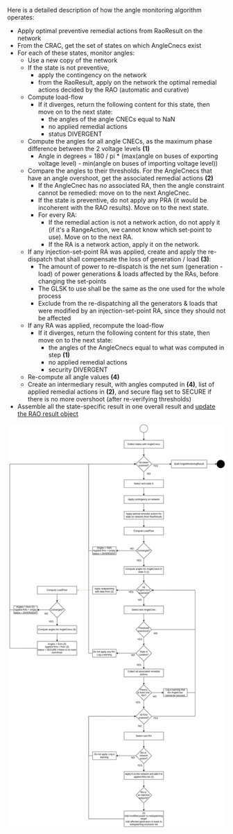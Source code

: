 Here is a detailed description of how the angle monitoring algorithm operates:
- Apply optimal preventive remedial actions from RaoResult on the network
- From the CRAC, get the set of states on which AngleCnecs exist
- For each of these states, monitor angles:
  - Use a new copy of the network
  - If the state is not preventive,
    - apply the contingency on the network
    - from the RaoResult, apply on the network the optimal remedial actions decided by the RAO (automatic and curative)
  - Compute load-flow
    - If it diverges, return the following content for this state, then move on to the next state:
      - the angles of the angle CNECs equal to NaN
      - no applied remedial actions
      - status DIVERGENT
  - Compute the angles for all angle CNECs, as the maximum phase difference between the 2 voltage levels **(1)**
    - Angle in degrees = 180 / pi * (max(angle on buses of exporting voltage level) - min(angle on buses of importing voltage level))
  - Compare the angles to their thresholds. For the AngleCnecs that have an angle overshoot, get the associated remedial actions **(2)**
    - If the AngleCnec has no associated RA, then the angle constraint cannot be remedied: move on to the next AngleCnec.
    - If the state is preventive, do not apply any PRA (it would be incoherent with the RAO results). Move on to the next state.
    - For every RA:
      - If the remedial action is not a network action, do not apply it (if it's a RangeAction, we cannot know which set-point to use). Move on to the next RA.
      - If the RA is a network action, apply it on the network.
  - If any injection-set-point RA was applied, create and apply the re-dispatch that shall compensate the loss of generation / load **(3)**:
    - The amount of power to re-dispatch is the net sum (generation - load) of power generations & loads affected by the RAs, before changing the set-points
    - The GLSK to use shall be the same as the one used for the whole process
    - Exclude from the re-dispatching all the generators & loads that were modified by an injection-set-point RA, since they should not be affected
  - If any RA was applied, recompute the load-flow
    - If it diverges, return the following content for this state, then move on to the next state:
      - the angles of the AngleCnecs equal to what was computed in step **(1)**
      - no applied remedial actions
      - security DIVERGENT
  - Re-compute all angle values **(4)**
  - Create an intermediary result, with angles computed in **(4)**, list of applied remedial actions in **(2)**, and secure flag set to SECURE if there is no more overshoot (after re-verifying thresholds)
- Assemble all the state-specific result in one overall result and [update the RAO result object](#result)
  
![Angle monitoring algorithm](/assets/img/angle_monitoring_algorithm.png)
